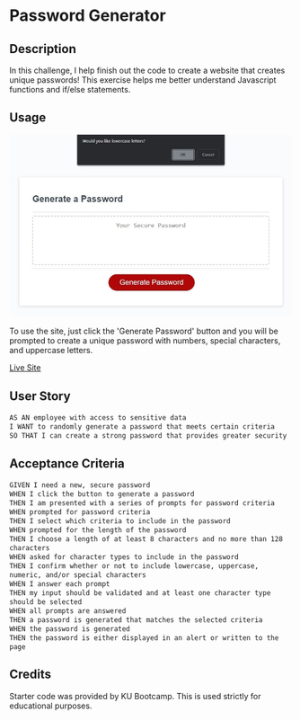 # Password Generator

## Description 

In this challenge, I help finish out the code to create a website that creates unique passwords! This exercise helps me better understand Javascript functions and if/else statements. 

## Usage

![There is a box with a dashed border in the center of the screen. Above it reads 'Generate A Password' in bold and below it has a red button with the words 'Generate Password' on it.](./images/passwordgenerator-screenshot.png)

To use the site, just click the 'Generate Password' button and you will be prompted to create a unique password with numbers, special characters, and uppercase letters. 

<a href="https://ivysmac.github.io/password-generator/">Live Site</a>

## User Story

```
AS AN employee with access to sensitive data
I WANT to randomly generate a password that meets certain criteria
SO THAT I can create a strong password that provides greater security

```

## Acceptance Criteria

```
GIVEN I need a new, secure password
WHEN I click the button to generate a password
THEN I am presented with a series of prompts for password criteria
WHEN prompted for password criteria
THEN I select which criteria to include in the password
WHEN prompted for the length of the password
THEN I choose a length of at least 8 characters and no more than 128 characters
WHEN asked for character types to include in the password
THEN I confirm whether or not to include lowercase, uppercase, numeric, and/or special characters
WHEN I answer each prompt
THEN my input should be validated and at least one character type should be selected
WHEN all prompts are answered
THEN a password is generated that matches the selected criteria
WHEN the password is generated
THEN the password is either displayed in an alert or written to the page

```

## Credits

Starter code was provided by KU Bootcamp. This is used strictly for educational purposes.